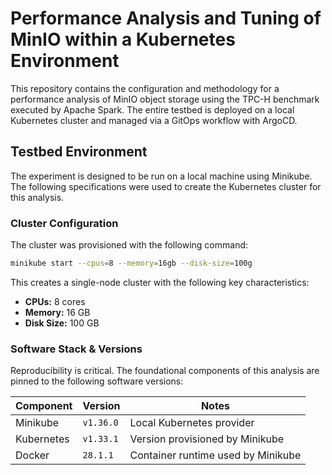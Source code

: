# Performance Analysis and Tuning of MinIO within a Kubernetes Environment

This repository contains the configuration and methodology for a performance analysis of MinIO object storage using the TPC-H benchmark executed by Apache Spark. The entire testbed is deployed on a local Kubernetes cluster and managed via a GitOps workflow with ArgoCD.

## Testbed Environment

The experiment is designed to be run on a local machine using Minikube. The following specifications were used to create the Kubernetes cluster for this analysis.

### Cluster Configuration

The cluster was provisioned with the following command:

```bash
minikube start --cpus=8 --memory=16gb --disk-size=100g
```

This creates a single-node cluster with the following key characteristics:

- **CPUs:** 8 cores
- **Memory:** 16 GB
- **Disk Size:** 100 GB

### Software Stack & Versions

Reproducibility is critical. The foundational components of this analysis are pinned to the following software versions:

| Component  | Version   | Notes                              |
| ---------- | --------- | ---------------------------------- |
| Minikube   | `v1.36.0` | Local Kubernetes provider          |
| Kubernetes | `v1.33.1` | Version provisioned by Minikube    |
| Docker     | `28.1.1`  | Container runtime used by Minikube |
